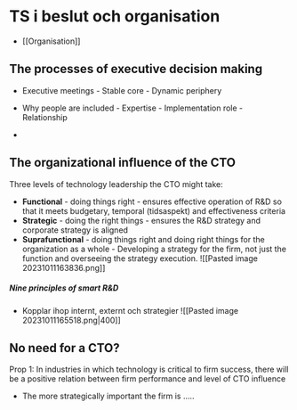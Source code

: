 # TS i beslut och organisation
- [[Organisation]]

## The processes of executive decision making
- Executive meetings
		- Stable core
		- Dynamic periphery

- Why people are included
		- Expertise
		- Implementation role
		- Relationship
- 
## The organizational influence of the CTO
Three levels of technology leadership the CTO might take:
- **Functional** - doing things right
		- ensures effective operation of R&D so that it meets budgetary, temporal (tidsaspekt) and effectiveness criteria
- **Strategic** - doing the right things
		- ensures the R&D strategy and corporate strategy is aligned
- **Suprafunctional** - doing things right and doing right things for the organization as a whole
		- Developing a strategy for the firm, not just the function and overseeing the strategy execution.
![[Pasted image 20231011163836.png]]
##### Nine principles of smart R&D
- Kopplar ihop internt, externt och strategier
![[Pasted image 20231011165518.png|400]]
## No need for a CTO?
Prop 1:
In industries in which technology is critical to firm success, there will be a positive relation between firm performance and level of CTO influence
- The more strategically important the firm is .....

